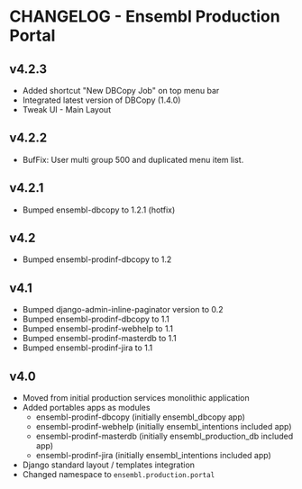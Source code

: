 CHANGELOG - Ensembl Production Portal
=====================================

v4.2.3
------
- Added shortcut "New DBCopy Job" on top menu bar
- Integrated latest version of DBCopy (1.4.0) 
- Tweak UI - Main Layout

v4.2.2
------
- BufFix: User multi group 500 and duplicated menu item list.


v4.2.1
------
- Bumped ensembl-dbcopy to 1.2.1 (hotfix)

v4.2
----
- Bumped ensembl-prodinf-dbcopy to 1.2

v4.1
----
- Bumped django-admin-inline-paginator version to 0.2
- Bumped ensembl-prodinf-dbcopy to 1.1
- Bumped ensembl-prodinf-webhelp to 1.1
- Bumped ensembl-prodinf-masterdb to 1.1
- Bumped ensembl-prodinf-jira to 1.1

v4.0
----
- Moved from initial production services monolithic application
- Added portables apps as modules
  - ensembl-prodinf-dbcopy (initially ensembl_dbcopy app)
  - ensembl-prodinf-webhelp (initially ensembl_intentions included app)
  - ensembl-prodinf-masterdb (initially ensembl_production_db included app)
  - ensembl-prodinf-jira (initially ensembl_intentions included app)
- Django standard layout / templates integration
- Changed namespace to `ensembl.production.portal`
  
